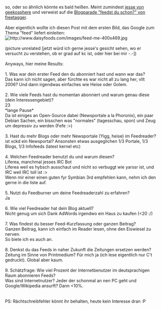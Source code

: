 <html><body><p>so, oder so ähnlich könnte es bald heißen. Meint zumindest <a href="http://geekosphere.org/640/die-kuckucksuhren-des-intarwebs/" target="_blank">jesse von geekosphere</a> und verweist auf die <a href="http://www.freetagger.com/blogparade-feedst-du-schon/" target="_blank">Blogparade "feedst du schon?" von freetagger</a>.<br>
<br>
Aber eigentlich wollte ich diesen Post mit dem ersten Bild, das Google zum Thema "feed" liefert einleiten:<br>
<img src="http://www.daisyfoods.com/images/feed-me-400x469.jpg" alt="http://www.daisyfoods.com/images/feed-me-400x469.jpg"><br>
<br>
(picture unrelated [jetzt würd ich gerne jesse's gesicht sehen, wo er versucht zu verstehen, ob er grad auf kc ist, oder hier bei mir -.-])<br>
<br>
Anyways, hier meine Results:<br>
<br>
   1. Was war dein erster Feed den du abonniert hast und wann war das?<br>
Das kann ich nicht sagen, aber fürchte es war nicht all zu lang her, vllt 2006? Und dann irgendwas einfaches wie Heise oder Golem.<br>
<br>
   2. Wie viele Feeds hast du momentan abonniert und warum genau diese (dein Interessengebiet)?<br>
   23<br>
*lange Pause*<br>
Da ist einiges an Open-Source dabei (Newsportale a la Phoronix), ein paar Debian Sachen, ein bisschen was "normales" (tagesschau, spon) und Zeug um depressiv zu werden (Fefe :&gt;)<br>
<br>
   3. Hast du mehr Blogs oder mehr Newsportale (Yigg, heise) im Feedreader?<br>
   ist xckd ein Newsportal? Ansonsten etwas ausgeglichen 1/3 Portale, 1/3 Blogs, 1/3 Infofeeds (latest kernel etc)<br>
   <br>
   4. Welchen Feedreader benutzt du und warum diesen?<br>
   Liferea, manchmal jesses IRC Bot<br>
   Liferea weil es hybsch ausschaut und nicht so verbuggt wie yarssr ist, und IRC weil IRC toll ist :&gt;<br>
   Wenn mir einer einen guten fyr Symbian 3rd empfehlen kann, nehm ich den gerne in die liste auf.<br>
   <br>
   5. Nutzt du Feedburner um deine Feedreaderzahl zu erfahren?<br>
   Ja<br>
   <br>
   6. Wie viel Feedreader hat dein Blog aktuell?<br>
   Nicht genug um sich Dank AdWords irgendwo ein Haus zu kaufen (&lt;20 :/)<br>
   <br>
   7. Was findest du besser Feed-Kurzfassung oder ganzen Beitrag?<br>
   Ganzen Beitrag, kann ich einfach im Reader lesen, ohne den Eiswiesel zu nerven.<br>
   So biete ich es auch an.<br>
   <br>
   8. Denkst du das Feeds in naher Zukunft die Zeitungen ersetzen werden?<br>
   Zeitung im Sinne von Printmedium? Für mich ja (ich lese eigentlich nur C't gedruckt). Global aber kaum. <br>
   <br>
   9. Schätzfrage: Wie viel Prozent der Internetbenutzer im deutsprachigen Raum abonnieren Feeds?<br>
   Was sind Internetnutzer? Jeder der schonmal an nen PC geht und Google/Wikipedia ansurft? Dann &lt;10%.<br>
<br>
<br>
PS: Rächtschreibfehler könnt ihr behalten, heute kein Interesse dran :P</p></body></html>